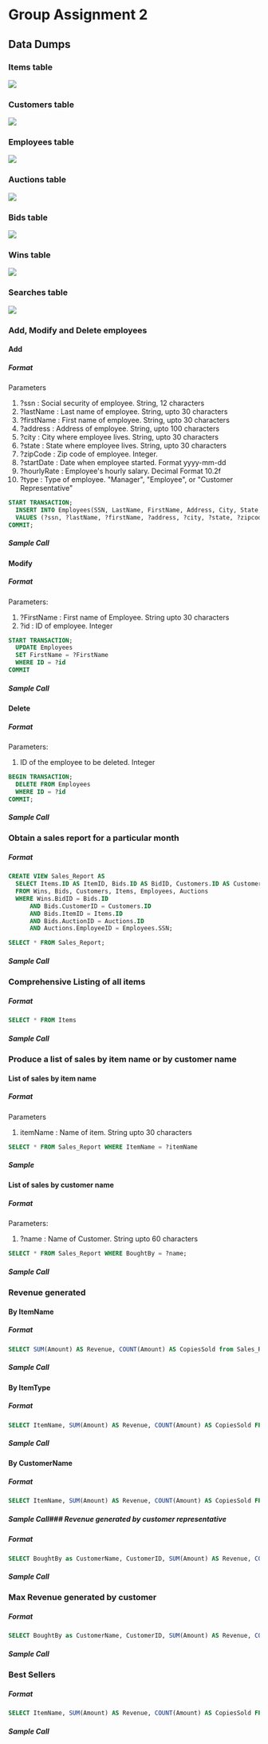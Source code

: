 # Group Assignment 2

## Data Dumps

### Items table

![](img/ItemsTable.png)

### Customers table

![](img/CustomersTable.png)

### Employees table

![](img/EmployeesTable.png)

### Auctions table

![](img/AuctionsTable.png)

### Bids table

![](img/BidsTable.png)

### Wins table

![](img/WinsTable.png)

### Searches table

![](img/SearchesTable.png)

### Add, Modify and Delete employees

#### Add

##### Format

Parameters

1. ?ssn : Social security of employee. String, 12 characters
2. ?lastName : Last name of employee. String, upto 30 characters
3. ?firstName : First name of employee. String, upto 30 characters
4. ?address : Address of employee. String, upto 100 characters
5. ?city : City where employee lives. String, upto 30 characters
6. ?state : State where employee lives. String, upto 30 characters
7. ?zipCode : Zip code of employee. Integer.
8. ?startDate : Date when employee started. Format yyyy-mm-dd
9. ?hourlyRate : Employee's hourly salary. Decimal Format 10.2f
10. ?type : Type of employee. "Manager", "Employee", or "Customer Representative"


```SQL
START TRANSACTION;
  INSERT INTO Employees(SSN, LastName, FirstName, Address, City, State, ZipCode, Telephone, StartDate, HourlyRate, Type)
  VALUES (?ssn, ?lastName, ?firstName, ?address, ?city, ?state, ?zipcode,?phone,?startDate,?hourlyRate,?type);
COMMIT;
```

##### Sample Call

#### Modify

##### Format

Parameters:
1. ?FirstName : First name of Employee. String upto 30 characters
2. ?id : ID of employee. Integer

```SQL
START TRANSACTION;
  UPDATE Employees
  SET FirstName = ?FirstName
  WHERE ID = ?id
COMMIT
```

##### Sample Call

#### Delete

##### Format

Parameters:
1. ID of the employee to be deleted. Integer

```SQL
BEGIN TRANSACTION;
  DELETE FROM Employees
  WHERE ID = ?id
COMMIT;
```

##### Sample Call

### Obtain a sales report for a particular month

##### Format

```SQL
CREATE VIEW Sales_Report AS
  SELECT Items.ID AS ItemID, Bids.ID AS BidID, Customers.ID AS CustomerID, Employees.SSN AS MonitorSSN, Wins.Time AS Time, concat(Customers.LastName, ' ', Customers.FirstName) AS BoughtBy, Bids.Amount AS Amount, Customers.Email As Email, Items.Name AS ItemName, Items.Type AS ItemType, concat(Employees.FirstName, ' ', Employees.LastName) AS MonitorName
  FROM Wins, Bids, Customers, Items, Employees, Auctions
  WHERE Wins.BidID = Bids.ID
      AND Bids.CustomerID = Customers.ID
      AND Bids.ItemID = Items.ID
      AND Bids.AuctionID = Auctions.ID
      AND Auctions.EmployeeID = Employees.SSN;

SELECT * FROM Sales_Report;
```

##### Sample Call

### Comprehensive Listing of all items

##### Format

```SQL
SELECT * FROM Items
```

##### Sample Call

### Produce a list of sales by item name or by customer name

#### List of sales by item name

##### Format

Parameters
1. itemName : Name of item. String upto 30 characters

```SQL
SELECT * FROM Sales_Report WHERE ItemName = ?itemName
```

##### Sample

#### List of sales by customer name

##### Format

Parameters:
1. ?name : Name of Customer. String upto 60 characters

```SQL
SELECT * FROM Sales_Report WHERE BoughtBy = ?name;
```

##### Sample Call

### Revenue generated

#### By ItemName

##### Format

```SQL
SELECT SUM(Amount) AS Revenue, COUNT(Amount) AS CopiesSold from Sales_Report where ItemName = 'Titanic';
```

##### Sample Call

#### By ItemType

##### Format

```SQL
SELECT ItemName, SUM(Amount) AS Revenue, COUNT(Amount) AS CopiesSold FROM Sales_Report WHERE ItemType = 'DVD' GROUP BY ItemName;
```

##### Sample Call

#### By CustomerName

##### Format

```SQL
SELECT ItemName, SUM(Amount) AS Revenue, COUNT(Amount) AS CopiesSold FROM Sales_Report WHERE BoughtBy = 'Du Haixia' GROUP BY ItemName
```

##### Sample Call### Revenue generated by customer representative

##### Format

```SQL
SELECT BoughtBy as CustomerName, CustomerID, SUM(Amount) AS Revenue, COUNT(Amount) AS ItemsPurchased FROM Sales_Report GROUP BY MonitorSSN ORDER BY Revenue DESC LIMIT 1
```

##### Sample Call

### Max Revenue generated by customer

##### Format

```SQL
SELECT BoughtBy as CustomerName, CustomerID, SUM(Amount) AS Revenue, COUNT(Amount) AS ItemsPurchased FROM Sales_Report GROUP BY MonitorSSN ORDER BY Revenue DESC LIMIT 1
```

##### Sample Call

### Best Sellers

##### Format

```SQL
SELECT ItemName, SUM(Amount) AS Revenue, COUNT(Amount) AS CopiesSold FROM Sales_Report GROUP BY ItemID ORDER BY Revenue DESC
```

##### Sample Call

